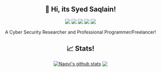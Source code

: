 <h2 align="center"> 👋 Hi, its Syed Saqlain!</h2> 
<p align="center">
  <img src="https://img.shields.io/badge/c++%20-%2300599C.svg?&style=for-the-badge&logo=c%2B%2B&ogoColor=white"/>
  <img src="https://img.shields.io/badge/bash%20-%2300599C.svg?&style=for-the-badge&logo=bash%2B%2B&ogoColor=white"/> 
  <img src="https://img.shields.io/badge/html%20-%2300599C.svg?&style=for-the-badge&logo=bash%2B%2B&ogoColor=white"/> 
  <img src="https://img.shields.io/badge/css%20-%2300599C.svg?&style=for-the-badge&logo=bash%2B%2B&ogoColor=white"/> 
  <img src="https://img.shields.io/badge/python%20-%2314354C.svg?&style=for-the-badge&logo=python&logoColor=white"/>
</p>

<p align="center">
   A Cyber Security Researcher and Professional Programmer/Freelancer!
</p>

<h2 align="center"> 📈 Stats! </h2> 

<p align="center">
<a href="https://github.com/naqviO7">
<img align="center" src="https://github-readme-stats.vercel.app/api?username=naqviO7&show_icons=true&theme=dark&line_height=27" alt="Naqvi's github stats"/></a>
<a href="https://github.com/naqviO7">
<img align="center" src="https://github-readme-stats.vercel.app/api/top-langs/?username=naqviO7&theme=dark&hide_langs_below=1" /></a>
</p>
<!---
snaqvi5/snaqvi5 is a ✨ special ✨ repository because its `README.md` (this file) appears on your GitHub profile.
You can click the Preview link to take a look at your changes.
--->
